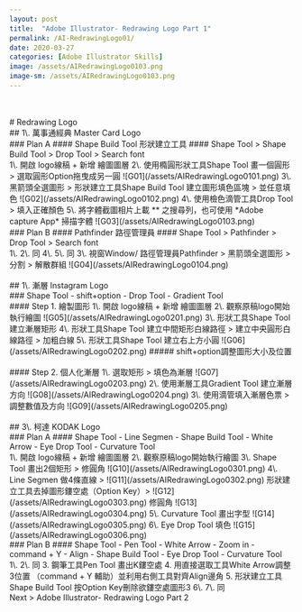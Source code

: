 ```yaml
---
layout: post
title:  "Adobe Illustrator- Redrawing Logo Part 1"
permalink: /AI-RedrawingLogo01/
date: 2020-03-27
categories: [Adobe Illustrator Skills]
image: /assets/AIRedrawingLogo0103.png
image-sm: /assets/AIRedrawingLogo0103.png
---
```

<br />
<br />
# Redrawing Logo  
<br />
## 1\. 萬事通經典 Master Card Logo  
<br />
### Plan A  
#### Shape Build Tool 形狀建立工具
#### Shape Tool > Shape Build Tool > Drop Tool > Search font
<br />
1\. 開啟 logo線稿 + 新增 繪圖圖層  
2\. 使用橢圓形狀工具Shape Tool 畫一個圓形 > 選取圓形Option拖曳成另一圓
![G01](/assets/AIRedrawingLogo0101.png)   
3\. 黑箭頭全選圖形 > 形狀建立工具Shape Build Tool 建立圖形填色區塊 > 並任意填色
![G02](/assets/AIRedrawingLogo0102.png)   
4\. 使用檢色滴管工具Drop Tool > 填入正確顏色  
5\.  將字體截圖相片上載 *<https://fonts.adobe.com/fonts>* 之搜尋列，也可使用 *Adobe capture App* 掃描字體  
![G03](/assets/AIRedrawingLogo0103.png)   
<br />
### Plan B  
#### Pathfinder 路徑管理員
#### Shape Tool > Pathfinder > Drop Tool > Search font
<br />
1\. 2\. 同  4\. 5\. 同    
3\. 視窗Window/ 路徑管理員Pathfinder > 黑箭頭全選圖形 > 分割 > 解散群組   
![G04](/assets/AIRedrawingLogo0104.png)   
<br />
<br />
## 1\. 漸層 Instagram Logo  
<br />
### Shape Tool - shift+option - Drop Tool - Gradient Tool  
<br />
#### Step 1. 繪製圖形
1\. 開啟 logo線稿 + 新增 繪圖圖層  
2\. 觀察原稿logo開始執行繪圖  
![G05](/assets/AIRedrawingLogo0201.png)   
3\. 形狀工具Shape Tool 建立漸層矩形  
4\. 形狀工具Shape Tool 建立中間矩形白線路徑 > 建立中央圓形白線路徑 > 加粗白線  
5\. 形狀工具Shape Tool 建立右上方小圓   
![G06](/assets/AIRedrawingLogo0202.png)  
##### shift+option調整圖形大小及位置
<br />
<br />
#### Step 2. 個人化漸層
1\. 選取矩形 > 填色為漸層
![G07](/assets/AIRedrawingLogo0203.png)
2\. 使用漸層工具Gradient Tool 建立漸層方向
![G08](/assets/AIRedrawingLogo0204.png)
3\. 使用滴管填入漸層色票 > 調整數值及方向
![G09](/assets/AIRedrawingLogo0205.png)
<br />
<br />
## 3\. 柯達 KODAK Logo  
<br />
### Plan A  
#### Shape Tool - Line Segmen - Shape Build Tool - White Arrow - Eye Drop Tool - Curvature Tool
<br />
1\. 開啟 logo線稿 + 新增 繪圖圖層  
2\. 觀察原稿logo開始執行繪圖  
3\. Shape Tool 畫出2個矩形 > 修圓角
![G10](/assets/AIRedrawingLogo0301.png)
4\. Line Segmen 做4條直線 >
![G11](/assets/AIRedrawingLogo0302.png)
形狀建立工具去掉圖形鏤空處（Option Key）>   
![G12](/assets/AIRedrawingLogo0303.png)
修圓角  
![G13](/assets/AIRedrawingLogo0304.png)
5\. Curvature Tool 畫出字型
![G14](/assets/AIRedrawingLogo0305.png)
6\. Eye Drop Tool 填色
![G15](/assets/AIRedrawingLogo0306.png)
<br />
### Plan B  
#### Shape Tool - Pen Tool -  White Arrow - Zoom in - command + Y - Align - Shape Build Tool -  Eye Drop Tool - Curvature Tool
<br />
1\. 2\. 同
3. 鋼筆工具Pen Tool 畫出K鏤空處
4. 用直接選取工具White Arrow調整3位置 （command + Y 輔助）並利用右側工具對齊Align邊角
5. 形狀建立工具Shape Build Tool 按Option Key刪除欲鏤空處圖形3
6\. 7\. 同  
<br />
Next > Adobe Illustrator- Redrawing Logo Part 2
<br />
<br />
<br />
